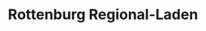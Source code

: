 ---
title: "Rottenburg Regional-Laden"
url: /rottenburg-am-neckar/rottenburg-regional-laden/
shop: Allgemein
---